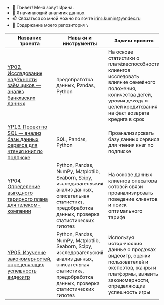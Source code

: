 - 👋 Привет! Меня зовут Ирина.
- 👀 Я начинающий аналитик данных.
- 📫 Связаться со мной можно по почте irina.kumin@yandex.ru
- 📁 Содержание моего репозитория ⤵

| Название проекта | Навыки и инструменты | Задачи проекта |
| --- | --- | --- |
| [YP02. Исследование надёжности заёмщиков — анализ банковских данных](https://github.com/irinakuminova/YP02_Bank_clients) | предобработка данных, Pandas, Python | На основе статистики о платёжеспособности клиентов исследовать влияние семейного положения, количества детей, уровня дохода и целей кредитования на факт возврата кредита в срок |    
| [YP13. Проект по SQL — анализ базы данных сервиса для чтения книг по подписке](https://github.com/irinakuminova/YP13_SQL_project) | SQL, Pandas, Python | Проанализировать базу данных сервиса для чтения книг по подписке |    
| [YP04. Определение выгодного тарифного плана для телеком-компании](https://github.com/irinakuminova/YP04_Telecom_tariffs) | Python, Pandas, NumPy, Matplotlib, Seaborn, Scipy, исследовательский анализ данных, описательная статистика, предобработка данных, проверка статистических гипотез | На основе данных клиентов оператора сотовой связи проанализировать поведение клиентов и поиск оптимального тарифа |    
| [YP05. Изучение закономерностей, определяющих успешность видеоигр](https://github.com/irinakuminova/YP05_Video_games_sales) | Python, Pandas, NumPy, Matplotlib, Seaborn, Scipy, исследовательский анализ данных, описательная статистика, предобработка данных, проверка статистических гипотез | Используя исторические данные о продажах видеоигр, оценки пользователей и экспертов, жанры и платформы, выявить закономерности, определяющие успешность игры | 

<!---
irinakuminova/irinakuminova is a ✨ special ✨ repository because its `README.md` (this file) appears on your GitHub profile.
You can click the Preview link to take a look at your changes.
--->
